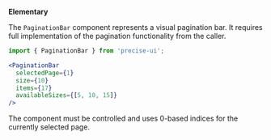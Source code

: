 **Elementary**

The `PaginationBar` component represents a visual pagination bar. It requires full implementation of the pagination functionality from the caller.

```jsx
import { PaginationBar } from 'precise-ui';

<PaginationBar
  selectedPage={1}
  size={10}
  items={17}
  availableSizes={[5, 10, 15]}
/>
```

The component must be controlled and uses 0-based indices for the currently selected page.

